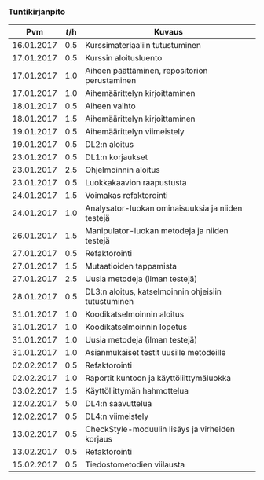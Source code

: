 ### Tuntikirjanpito
Pvm | *t*/h | Kuvaus
--------------- | ----- | ------
16.01.2017 | 0.5 | Kurssimateriaaliin tutustuminen
17.01.2017 | 0.5 | Kurssin aloitusluento
17.01.2017 | 1.0 | Aiheen päättäminen, repositorion perustaminen
17.01.2017 | 1.0 | Aihemäärittelyn kirjoittaminen
18.01.2017 | 0.5 | Aiheen vaihto
18.01.2017 | 1.5 | Aihemäärittelyn kirjoittaminen
19.01.2017 | 0.5 | Aihemäärittelyn viimeistely
19.01.2017 | 0.5 | DL2:n aloitus
23.01.2017 | 0.5 | DL1:n korjaukset
23.01.2017 | 2.5 | Ohjelmoinnin aloitus
23.01.2017 | 0.5 | Luokkakaavion raapustusta
24.01.2017 | 1.5 | Voimakas refaktorointi
24.01.2017 | 1.0 | Analysator-luokan ominaisuuksia ja niiden testejä
26.01.2017 | 1.5 | Manipulator-luokan metodeja ja niiden testejä
27.01.2017 | 0.5 | Refaktorointi
27.01.2017 | 1.5 | Mutaatioiden tappamista
27.01.2017 | 2.5 | Uusia metodeja (ilman testejä)
28.01.2017 | 0.5 | DL3:n aloitus, katselmoinnin ohjeisiin tutustuminen
31.01.2017 | 1.0 | Koodikatselmoinnin aloitus
31.01.2017 | 1.0 | Koodikatselmoinnin lopetus
31.01.2017 | 1.0 | Uusia metodeja (ilman testejä)
31.01.2017 | 1.0 | Asianmukaiset testit uusille metodeille
02.02.2017 | 0.5 | Refaktorointi
02.02.2017 | 1.0 | Raportit kuntoon ja käyttöliittymäluokka
03.02.2017 | 1.5 | Käyttöliittymän hahmottelua
12.02.2017 | 5.0 | DL4:n saavuttelua
12.02.2017 | 0.5 | DL4:n viimeistely
13.02.2017 | 0.5 | CheckStyle-moduulin lisäys ja virheiden korjaus
13.02.2017 | 0.5 | Refaktorointi
15.02.2017 | 0.5 | Tiedostometodien viilausta
